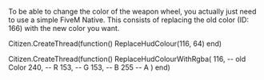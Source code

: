 To be able to change the color of the weapon wheel, you actually just need to use a simple FiveM Native. This consists of replacing the old color (ID: 166) with the new color you want.



Citizen.CreateThread(function()
  ReplaceHudColour(116, 64)
end)


Citizen.CreateThread(function()
  ReplaceHudColourWithRgba(
    116, -- old Color
    240, -- R
    153, -- G
    153, -- B
    255 -- A
  )
end)
